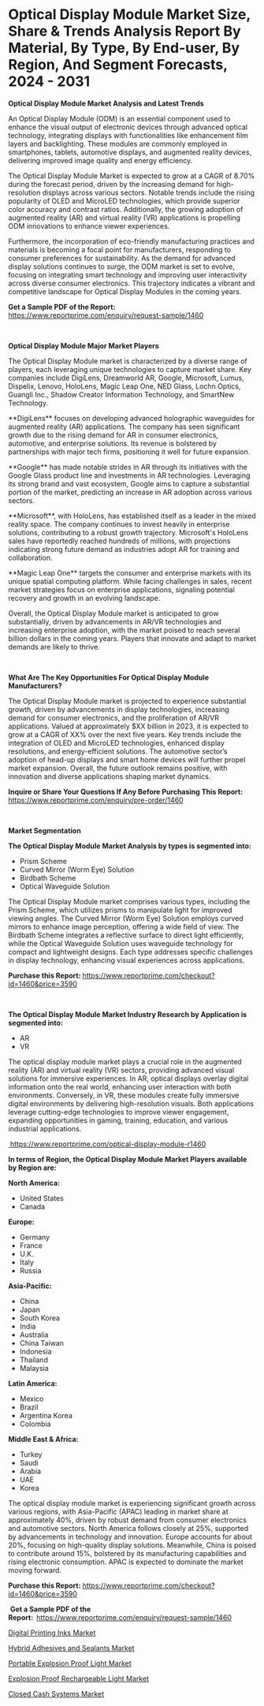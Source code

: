 <p><h1>Optical Display Module Market Size, Share & Trends Analysis Report By Material, By Type, By End-user, By Region, And Segment Forecasts, 2024 - 2031</h1></p><p><strong>Optical Display Module Market Analysis and Latest Trends</strong></p>
<p><p>An Optical Display Module (ODM) is an essential component used to enhance the visual output of electronic devices through advanced optical technology, integrating displays with functionalities like enhancement film layers and backlighting. These modules are commonly employed in smartphones, tablets, automotive displays, and augmented reality devices, delivering improved image quality and energy efficiency.</p><p>The Optical Display Module Market is expected to grow at a CAGR of 8.70% during the forecast period, driven by the increasing demand for high-resolution displays across various sectors. Notable trends include the rising popularity of OLED and MicroLED technologies, which provide superior color accuracy and contrast ratios. Additionally, the growing adoption of augmented reality (AR) and virtual reality (VR) applications is propelling ODM innovations to enhance viewer experiences.</p><p>Furthermore, the incorporation of eco-friendly manufacturing practices and materials is becoming a focal point for manufacturers, responding to consumer preferences for sustainability. As the demand for advanced display solutions continues to surge, the ODM market is set to evolve, focusing on integrating smart technology and improving user interactivity across diverse consumer electronics. This trajectory indicates a vibrant and competitive landscape for Optical Display Modules in the coming years.</p></p>
<p><strong>Get a Sample PDF of the Report:&nbsp;</strong> <a href="https://www.reportprime.com/enquiry/request-sample/1460">https://www.reportprime.com/enquiry/request-sample/1460</a></p>
<p>&nbsp;</p>
<p><strong>Optical Display Module Major Market Players</strong></p>
<p><p>The Optical Display Module market is characterized by a diverse range of players, each leveraging unique technologies to capture market share. Key companies include DigiLens, Dreamworld AR, Google, Microsoft, Lumus, Dispelix, Lenovo, HoloLens, Magic Leap One, NED Glass, Lochn Optics, Guangli Inc., Shadow Creator Information Technology, and SmartNew Technology.</p><p>**DigiLens** focuses on developing advanced holographic waveguides for augmented reality (AR) applications. The company has seen significant growth due to the rising demand for AR in consumer electronics, automotive, and enterprise solutions. Its revenue is bolstered by partnerships with major tech firms, positioning it well for future expansion.</p><p>**Google** has made notable strides in AR through its initiatives with the Google Glass product line and investments in AR technologies. Leveraging its strong brand and vast ecosystem, Google aims to capture a substantial portion of the market, predicting an increase in AR adoption across various sectors.</p><p>**Microsoft**, with HoloLens, has established itself as a leader in the mixed reality space. The company continues to invest heavily in enterprise solutions, contributing to a robust growth trajectory. Microsoft's HoloLens sales have reportedly reached hundreds of millions, with projections indicating strong future demand as industries adopt AR for training and collaboration.</p><p>**Magic Leap One** targets the consumer and enterprise markets with its unique spatial computing platform. While facing challenges in sales, recent market strategies focus on enterprise applications, signaling potential recovery and growth in an evolving landscape.</p><p>Overall, the Optical Display Module market is anticipated to grow substantially, driven by advancements in AR/VR technologies and increasing enterprise adoption, with the market poised to reach several billion dollars in the coming years. Players that innovate and adapt to market demands are likely to thrive.</p></p>
<p>&nbsp;</p>
<p><strong>What Are The Key Opportunities For Optical Display Module Manufacturers?</strong></p>
<p><p>The Optical Display Module market is projected to experience substantial growth, driven by advancements in display technologies, increasing demand for consumer electronics, and the proliferation of AR/VR applications. Valued at approximately $XX billion in 2023, it is expected to grow at a CAGR of XX% over the next five years. Key trends include the integration of OLED and MicroLED technologies, enhanced display resolutions, and energy-efficient solutions. The automotive sector’s adoption of head-up displays and smart home devices will further propel market expansion. Overall, the future outlook remains positive, with innovation and diverse applications shaping market dynamics.</p></p>
<p><strong>Inquire or Share Your Questions If Any Before Purchasing This Report:</strong> <a href="https://www.reportprime.com/enquiry/pre-order/1460">https://www.reportprime.com/enquiry/pre-order/1460</a></p>
<p>&nbsp;</p>
<p><strong>Market Segmentation</strong></p>
<p><strong>The Optical Display Module Market Analysis by types is segmented into:</strong></p>
<p><ul><li>Prism Scheme</li><li>Curved Mirror (Worm Eye) Solution</li><li>Birdbath Scheme</li><li>Optical Waveguide Solution</li></ul></p>
<p><p>The Optical Display Module market comprises various types, including the Prism Scheme, which utilizes prisms to manipulate light for improved viewing angles. The Curved Mirror (Worm Eye) Solution employs curved mirrors to enhance image perception, offering a wide field of view. The Birdbath Scheme integrates a reflective surface to direct light efficiently, while the Optical Waveguide Solution uses waveguide technology for compact and lightweight designs. Each type addresses specific challenges in display technology, enhancing visual experiences across applications.</p></p>
<p><strong>Purchase this Report:&nbsp;</strong><a href="https://www.reportprime.com/checkout?id=1460&price=3590">https://www.reportprime.com/checkout?id=1460&price=3590</a></p>
<p>&nbsp;</p>
<p><strong>The Optical Display Module Market Industry Research by Application is segmented into:</strong></p>
<p><ul><li>AR</li><li>VR</li></ul></p>
<p><p>The optical display module market plays a crucial role in the augmented reality (AR) and virtual reality (VR) sectors, providing advanced visual solutions for immersive experiences. In AR, optical displays overlay digital information onto the real world, enhancing user interaction with both environments. Conversely, in VR, these modules create fully immersive digital environments by delivering high-resolution visuals. Both applications leverage cutting-edge technologies to improve viewer engagement, expanding opportunities in gaming, training, education, and various industrial applications.</p></p>
<p><a href="https://www.reportprime.com/optical-display-module-r1460">&nbsp;https://www.reportprime.com/optical-display-module-r1460</a></p>
<p><strong>In terms of Region, the Optical Display Module Market Players available by Region are:</strong></p>
<p>
    <p> <strong> North America: </strong>
        <ul>
            <li>United States</li>
            <li>Canada</li>
        </ul>
        </p> 
    <p> <strong> Europe: </strong>
        <ul>
            <li>Germany</li>
            <li>France</li>
            <li>U.K.</li>
            <li>Italy</li>
            <li>Russia</li>
        </ul>
        </p> 
    <p> <strong> Asia-Pacific: </strong>
        <ul>
            <li>China</li>
            <li>Japan</li>
            <li>South Korea</li>
            <li>India</li>
            <li>Australia</li>
            <li>China Taiwan</li>
            <li>Indonesia</li>
            <li>Thailand</li>
            <li>Malaysia</li>
        </ul>
        </p> 
    <p> <strong> Latin America: </strong>
        <ul>
            <li>Mexico</li>
            <li>Brazil</li>
            <li>Argentina Korea</li>
            <li>Colombia</li>
        </ul>
        </p> 
    <p> <strong> Middle East & Africa: </strong>
        <ul>
            <li>Turkey</li>
            <li>Saudi</li>
            <li>Arabia</li>
            <li>UAE</li>
            <li>Korea</li>
        </ul>
    </p>
    </p>
<p><p>The optical display module market is experiencing significant growth across various regions, with Asia-Pacific (APAC) leading in market share at approximately 40%, driven by robust demand from consumer electronics and automotive sectors. North America follows closely at 25%, supported by advancements in technology and innovation. Europe accounts for about 20%, focusing on high-quality display solutions. Meanwhile, China is poised to contribute around 15%, bolstered by its manufacturing capabilities and rising electronic consumption. APAC is expected to dominate the market moving forward.</p></p>
<p><strong>Purchase this Report: </strong><a href="https://www.reportprime.com/checkout?id=1460&price=3590">https://www.reportprime.com/checkout?id=1460&price=3590</a></p>
<p>&nbsp;<strong>Get a Sample PDF of the Report:&nbsp;&nbsp;</strong><a href="https://www.reportprime.com/enquiry/request-sample/1460">https://www.reportprime.com/enquiry/request-sample/1460</a></p>
<p><strong></strong></p>
<p><p><a href="https://www.linkedin.com/pulse/global-digital-printing-inks-market-size-expected-reach-cagr-zvkfc?trackingId=fappziAJRNGOEak6jv2QNg%3D%3D">Digital Printing Inks Market</a></p><p><a href="https://www.linkedin.com/pulse/hybrid-adhesives-sealants-market-evolution-global-trends-t6x6c?trackingId=3ij9Iu7sSke1B4YYpOgvwQ%3D%3D">Hybrid Adhesives and Sealants Market</a></p><p><a href="https://issuu.com/reportprime-2/docs/portable-explosion-proof-light-mark_a4b020e5c654f8">Portable Explosion Proof Light Market</a></p><p><a href="https://issuu.com/reportprime-2/docs/explosion-proof-rechargeable-light-_254f91013f8db5">Explosion Proof Rechargeable Light Market</a></p><p><a href="https://medium.com/@jasmine.wilson5656/strategic-roadmap-to-success-global-closed-cash-systems-market-analysis-2024-2031-3b4d526f006f">Closed Cash Systems Market</a></p></p>